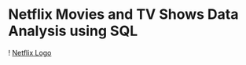 # Netflix Movies and TV Shows Data Analysis using SQL
! [Netflix Logo](https://github.com/mina407/Netflix_Sql_Project/blob/main/logo.png)
